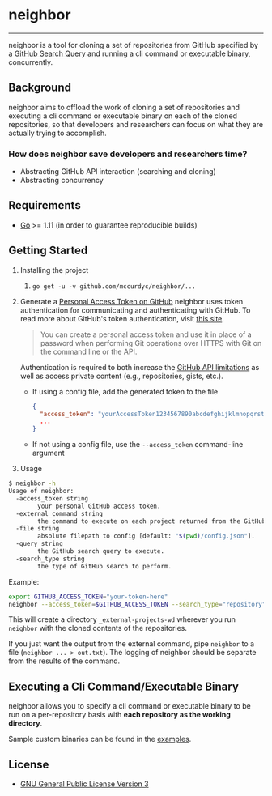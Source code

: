 # neighbor
---

neighbor is a tool for cloning a set of repositories from GitHub specified by a
[GitHub Search Query](https://help.github.com/en/articles/searching-for-repositories)
and running a cli command or executable binary, concurrently.

## Background

neighbor aims to offload the work of cloning a set of repositories and executing
a cli command or executable binary on each of the cloned repositories, so that developers
and researchers can focus on what they are actually trying to accomplish.

### How does neighbor save developers and researchers time?
+ Abstracting GitHub API interaction (searching and cloning)
+ Abstracting concurrency

## Requirements
+ [Go](https://golang.org/dl/) >= 1.11 (in order to guarantee reproducible builds)

## Getting Started
1. Installing the project
    1. `go get -u -v github.com/mccurdyc/neighbor/...`

2. Generate a [Personal Access Token on GitHub](https://github.com/settings/tokens)
    neighbor uses token authentication for communicating and authenticating with GitHub.
    To read more about GitHub's token authentication, visit [this site](https://help.github.com/articles/creating-a-personal-access-token-for-the-command-line/).

    > You can create a personal access token and use it in place of a password when performing Git operations over HTTPS with Git on the command line or the API.

    Authentication is required to both increase the [GitHub API limitations](https://godoc.org/github.com/google/go-github/github#hdr-Rate_Limiting)
    as well as access private content (e.g., repositories, gists, etc.).

    + If using a config file, add the generated token to the file
      ```json
      {
        "access_token": "yourAccessToken1234567890abcdefghijklmnopqrstuvwxyz",
        ...
      }
      ```
    + If not using a config file, use the `--access_token` command-line argument

3. Usage
```bash
$ neighbor -h
Usage of neighbor:
  -access_token string
        your personal GitHub access token.
  -external_command string
        the command to execute on each project returned from the GitHub search query.
  -file string
        absolute filepath to config [default: "$(pwd)/config.json"].
  -query string
        the GitHub search query to execute.
  -search_type string
        the type of GitHub search to perform.
```

  Example:
  ```bash
  export GITHUB_ACCESS_TOKEN="your-token-here"
  neighbor --access_token=$GITHUB_ACCESS_TOKEN --search_type="repository" --query="org:neighbor-projects NOT minikube" --external_command="ls -al"
  ```

  This will create a directory `_external-projects-wd` wherever you run `neighbor`
  with the cloned contents of the repositories.

  If you just want the output from the external command, pipe `neighbor` to a file (`neighbor ... > out.txt`).
  The logging of neighbor should be separate from the results of the command.

## Executing a Cli Command/Executable Binary
neighbor allows you to specify a cli command or executable binary to be run on
a per-repository basis with **each repository as the working directory**.

Sample custom binaries can be found in the [examples](./_examples).

## License
+ [GNU General Public License Version 3](./LICENSE)
